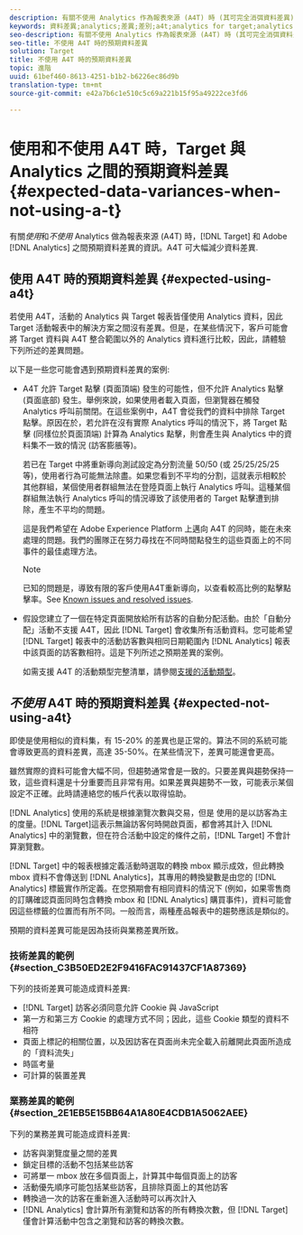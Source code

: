 ```yaml
---
description: 有關不使用 Analytics 作為報表來源 (A4T) 時 (其可完全消弭資料差異)，Target 和 Adobe Analytics 之間預期資料差異的資訊。
keywords: 資料差異;analytics;差異;差別;a4t;analytics for target;analytics 作為報表來源
seo-description: 有關不使用 Analytics 作為報表來源 (A4T) 時 (其可完全消弭資料差異)，Target 和 Adobe Analytics 之間預期資料差異的資訊。
seo-title: 不使用 A4T 時的預期資料差異
solution: Target
title: 不使用 A4T 時的預期資料差異
topic: 進階
uuid: 61bef460-8613-4251-b1b2-b6226ec86d9b
translation-type: tm+mt
source-git-commit: e42a7b6c1e510c5c69a221b15f95a49222ce3fd6

---
```



# 使用和不使用 A4T 時，Target 與 Analytics 之間的預期資料差異{#expected-data-variances-when-not-using-a-t}

有關*使用*和*不使用* Analytics 做為報表來源 (A4T) 時，[!DNL Target] 和 Adobe [!DNL Analytics] 之間預期資料差異的資訊。A4T 可大幅減少資料差異.

## 使用 A4T 時的預期資料差異 {#expected-using-a4t}

若使用 A4T，活動的 Analytics 與 Target 報表皆僅使用 Analytics 資料，因此 Target 活動報表中的解決方案之間沒有差異。但是，在某些情況下，客戶可能會將 Target 資料與 A4T 整合範圍以外的 Analytics 資料進行比較，因此，請體驗下列所述的差異問題。

以下是一些您可能會遇到預期資料差異的案例:

* A4T 允許 Target 點擊 (頁面頂端) 發生的可能性，但不允許 Analytics 點擊 (頁面底部) 發生。舉例來說，如果使用者載入頁面，但瀏覽器在觸發 Analytics 呼叫前關閉。在這些案例中，A4T 會從我們的資料中排除 Target 點擊。原因在於，若允許在沒有實際 Analytics 呼叫的情況下，將 Target 點擊 (同樣位於頁面頂端) 計算為 Analytics 點擊，則會產生與 Analytics 中的資料集不一致的情況 (訪客膨脹等)。

   若已在 Target 中將重新導向測試設定為分割流量 50/50 (或 25/25/25/25 等)，使用者行為可能無法除盡。如果您看到不平均的分割，這就表示相較於其他群組，某個使用者群組無法在登陸頁面上執行 Analytics 呼叫。這種某個群組無法執行 Analytics 呼叫的情況導致了該使用者的 Target 點擊遭到排除，產生不平均的問題。

   這是我們希望在 Adobe Experience Platform 上邁向 A4T 的同時，能在未來處理的問題。我們的團隊正在努力尋找在不同時間點發生的這些頁面上的不同事件的最佳處理方法。

   >[!NOTE]
   >
   >已知的問題是，導致有限的客戶使用A4T重新導向，以查看較高比例的點擊點擊率。See [Known issues and resolved issues](/help/r-release-notes/known-issues-resolved-issues.md#redirect).

* 假設您建立了一個在特定頁面開放給所有訪客的自動分配活動。由於「自動分配」活動不支援 A4T，因此 [!DNL Target] 會收集所有活動資料。您可能希望 [!DNL Target] 報表中的活動訪客數與相同日期範圍內 [!DNL Analytics] 報表中該頁面的訪客數相符。這是下列所述之預期差異的案例。

   如需支援 A4T 的活動類型完整清單，請參閱[支援的活動類型](../../c-integrating-target-with-mac/a4t/a4t.md#section_F487896214BF4803AF78C552EF1669AA)。

## *不使用* A4T 時的預期資料差異 {#expected-not-using-a4t}

即使是使用相似的資料集，有 15-20% 的差異也是正常的。算法不同的系統可能會導致更高的資料差異，高達 35-50%。在某些情況下，差異可能還會更高。

雖然實際的資料可能會大幅不同，但趨勢通常會是一致的。只要差異與趨勢保持一致，這些資料還是十分重要而且非常有用。如果差異與趨勢不一致，可能表示某個設定不正確。此時請連絡您的帳戶代表以取得協助。

[!DNL Analytics] 使用的系統是根據瀏覽次數與交易，但是 使用的是以訪客為主的度量。[!DNL Target]這表示無論訪客何時開啟頁面，都會將其計入 [!DNL Analytics] 中的瀏覽數，但在符合活動中設定的條件之前，[!DNL Target] 不會計算瀏覽數。

[!DNL Target] 中的報表根據定義活動時選取的轉換 mbox 顯示成效，但此轉換 mbox 資料不會傳送到 [!DNL Analytics]，其專用的轉換變數是由您的 [!DNL Analytics] 標籤實作所定義。在您預期會有相同資料的情況下 (例如，如果零售商的訂購確認頁面同時包含轉換 mbox 和 [!DNL Analytics] 購買事件)，資料可能會因這些標籤的位置而有所不同。一般而言，兩種產品報表中的趨勢應該是類似的。

預期的資料差異可能是因為技術與業務差異所致。

### 技術差異的範例 {#section_C3B50ED2E2F9416FAC91437CF1A87369}

下列的技術差異可能造成資料差異:

* [!DNL Target] 訪客必須同意允許 Cookie 與 JavaScript
* 第一方和第三方 Cookie 的處理方式不同；因此，這些 Cookie 類型的資料不相符
* 頁面上標記的相關位置，以及因訪客在頁面尚未完全載入前離開此頁面所造成的「資料流失」
* 時區考量
* 可計算的裝置差異

### 業務差異的範例 {#section_2E1EB5E15BB64A1A80E4CDB1A5062AEE}

下列的業務差異可能造成資料差異:

* 訪客與瀏覽度量之間的差異
* 鎖定目標的活動不包括某些訪客
* 可將單一 mbox 放在多個頁面上，計算其中每個頁面上的訪客
* 活動優先順序可能包括某些訪客，且排除頁面上的其他訪客
* 轉換過一次的訪客在重新進入活動時可以再次計入
* [!DNL Analytics] 會計算所有瀏覽和訪客的所有轉換次數，但 [!DNL Target] 僅會計算活動中包含之瀏覽和訪客的轉換次數。